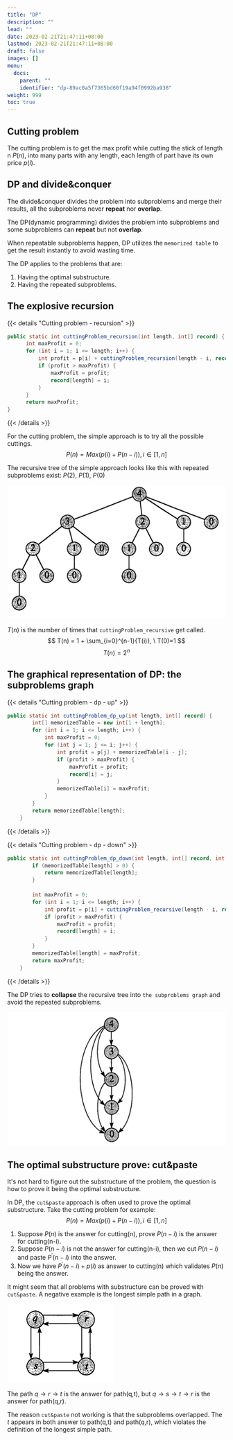 ```yaml
---
title: "DP"
description: ""
lead: ""
date: 2023-02-21T21:47:11+08:00
lastmod: 2023-02-21T21:47:11+08:00
draft: false
images: []
menu:
  docs:
    parent: ""
    identifier: "dp-89ac0a5f7365bd60f19a94f0992ba938"
weight: 999
toc: true
---
```

## Cutting problem
The cutting problem is to get the max profit while cutting the stick of length n $P(n)$, into many parts with any length, each
length of part have its own price $p(i)$.

## DP and divide&conquer
The divide&conquer divides the problem into subproblems and merge their results, all the subproblems never **repeat** nor **overlap**.

The DP(dynamic programming) divides the problem into subproblems and some subproblems can **repeat** but not **overlap**.

When repeatable subproblems happen, DP utilizes the `memorized table` to get the result instantly to avoid wasting time.

The DP applies to the problems that are:
1. Having the optimal substructure.
2. Having the repeated subproblems.

## The explosive recursion
{{< details "Cutting problem - recursion" >}}
```java
public static int cuttingProblem_recursion(int length, int[] record) {
      int maxProfit = 0;
      for (int i = 1; i <= length; i++) {
          int profit = p[i] + cuttingProblem_recursion(length - i, record);
          if (profit > maxProfit) {
              maxProfit = profit;
              record[length] = i;
          }
      }
      return maxProfit;
}
```
{{< /details >}}

For the cutting problem, the simple approach is to try all the possible cuttings.
$$ P(n)=Max(p(i) + P(n-i)), i \in [1,n] $$

The recursive tree of the simple approach looks like this with repeated subproblems exist: $P(2), \ P(1), \ P(0)$

![img.png](images/dp_cutting_recursive_tree.png)

$T(n)$ is the number of times that `cuttingProblem_recursive` get called.
$$ T(n) = 1 + \sum_{i=0}^{n-1}{T(i)}, \ T(0)=1 $$
$$ T(n) = 2^n $$

## The graphical representation of DP: the subproblems graph
{{< details "Cutting problem - dp - up" >}}
```java
public static int cuttingProblem_dp_up(int length, int[] record) {
        int[] memorizedTable = new int[1 + length];
        for (int i = 1; i <= length; i++) {
            int maxProfit = 0;
            for (int j = 1; j <= i; j++) {
                int profit = p[j] + memorizedTable[i - j];
                if (profit > maxProfit) {
                    maxProfit = profit;
                    record[i] = j;
                }
                memorizedTable[i] = maxProfit;
            }
        }
        return memorizedTable[length];
    }

```
{{< /details >}}

{{< details "Cutting problem - dp - down" >}}
```java
public static int cuttingProblem_dp_down(int length, int[] record, int[] memorizedTable) {
        if (memorizedTable[length] > 0) {
            return memorizedTable[length];
        }

        int maxProfit = 0;
        for (int i = 1; i <= length; i++) {
            int profit = p[i] + cuttingProblem_recursive(length - i, record);
            if (profit > maxProfit) {
                maxProfit = profit;
                record[length] = i;
            }
        }
        memorizedTable[length] = maxProfit;
        return maxProfit;
    }
```
{{< /details >}}

The DP tries to **collapse** the recursive tree into `the subproblems graph` and avoid the repeated subproblems.

![img.png](images/dp_cutting_dp.png)


## The optimal substructure prove: cut&paste
It's not hard to figure out the substructure of the problem, the question is how to prove it being the optimal substructure.

In DP, the `cut&paste` approach is often used to prove the optimal substructure. Take the cutting problem for example:
$$ P(n)=Max(p(i) + P(n-i)), i \in [1,n] $$

1. Suppose $P(n)$ is the answer for cutting(n), prove $P(n-i)$ is the answer for cutting(n-i).
2. Suppose $P(n-i)$ is not the answer for cutting(n-i), then we cut $P(n-i)$ and paste $P^'(n-i)$ into the answer.
3. Now we have $P^'(n-i) + p(i)$ as answer to cutting(n) which validates $P(n)$ being the answer.

It might seem that all problems with substructure can be proved with `cut&paste`. A negative example is the longest simple
path in a graph.

![img.png](images/longest_simple_path.png)

The path $q \to r \to t$ is the answer for path(q,t), but $q \to s \to t \to r$ is the answer for path(q,r).

The reason `cut&paste` not working is that the subproblems overlapped. The $t$ appears in both answer to path(q,t) and path(q,r),
which violates the definition of the longest simple path.
